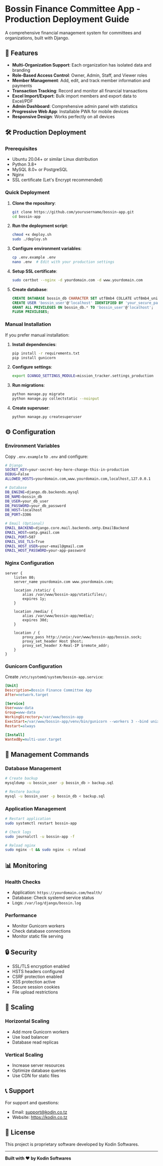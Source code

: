 # Bossin Finance Committee App - Production Deployment Guide

A comprehensive financial management system for committees and organizations, built with Django.

## 🚀 Features

- **Multi-Organization Support**: Each organization has isolated data and branding
- **Role-Based Access Control**: Owner, Admin, Staff, and Viewer roles
- **Member Management**: Add, edit, and track member information and payments
- **Transaction Tracking**: Record and monitor all financial transactions
- **Excel Import/Export**: Bulk import members and export data to Excel/PDF
- **Admin Dashboard**: Comprehensive admin panel with statistics
- **Progressive Web App**: Installable PWA for mobile devices
- **Responsive Design**: Works perfectly on all devices

## 🛠️ Production Deployment

### Prerequisites

- Ubuntu 20.04+ or similar Linux distribution
- Python 3.8+
- MySQL 8.0+ or PostgreSQL
- Nginx
- SSL certificate (Let's Encrypt recommended)

### Quick Deployment

1. **Clone the repository**:
   ```bash
   git clone https://github.com/yourusername/bossin-app.git
   cd bossin-app
   ```

2. **Run the deployment script**:
   ```bash
   chmod +x deploy.sh
   sudo ./deploy.sh
   ```

3. **Configure environment variables**:
   ```bash
   cp .env.example .env
   nano .env  # Edit with your production settings
   ```

4. **Setup SSL certificate**:
   ```bash
   sudo certbot --nginx -d yourdomain.com -d www.yourdomain.com
   ```

5. **Create database**:
   ```sql
   CREATE DATABASE bossin_db CHARACTER SET utf8mb4 COLLATE utf8mb4_unicode_ci;
   CREATE USER 'bossin_user'@'localhost' IDENTIFIED BY 'your_secure_password';
   GRANT ALL PRIVILEGES ON bossin_db.* TO 'bossin_user'@'localhost';
   FLUSH PRIVILEGES;
   ```

### Manual Installation

If you prefer manual installation:

1. **Install dependencies**:
   ```bash
   pip install -r requirements.txt
   pip install gunicorn
   ```

2. **Configure settings**:
   ```bash
   export DJANGO_SETTINGS_MODULE=mission_tracker.settings_production
   ```

3. **Run migrations**:
   ```bash
   python manage.py migrate
   python manage.py collectstatic --noinput
   ```

4. **Create superuser**:
   ```bash
   python manage.py createsuperuser
   ```

## ⚙️ Configuration

### Environment Variables

Copy `.env.example` to `.env` and configure:

```bash
# Django
SECRET_KEY=your-secret-key-here-change-this-in-production
DEBUG=False
ALLOWED_HOSTS=yourdomain.com,www.yourdomain.com,localhost,127.0.0.1

# Database
DB_ENGINE=django.db.backends.mysql
DB_NAME=bossin_db
DB_USER=your_db_user
DB_PASSWORD=your_db_password
DB_HOST=localhost
DB_PORT=3306

# Email (Optional)
EMAIL_BACKEND=django.core.mail.backends.smtp.EmailBackend
EMAIL_HOST=smtp.gmail.com
EMAIL_PORT=587
EMAIL_USE_TLS=True
EMAIL_HOST_USER=your-email@gmail.com
EMAIL_HOST_PASSWORD=your-app-password
```

### Nginx Configuration

```nginx
server {
    listen 80;
    server_name yourdomain.com www.yourdomain.com;

    location /static/ {
        alias /var/www/bossin-app/staticfiles/;
        expires 1y;
    }

    location /media/ {
        alias /var/www/bossin-app/media/;
        expires 30d;
    }

    location / {
        proxy_pass http://unix:/var/www/bossin-app/bossin.sock;
        proxy_set_header Host $host;
        proxy_set_header X-Real-IP $remote_addr;
    }
}
```

### Gunicorn Configuration

Create `/etc/systemd/system/bossin-app.service`:

```ini
[Unit]
Description=Bossin Finance Committee App
After=network.target

[Service]
User=www-data
Group=www-data
WorkingDirectory=/var/www/bossin-app
ExecStart=/var/www/bossin-app/venv/bin/gunicorn --workers 3 --bind unix:/var/www/bossin-app/bossin.sock mission_tracker.wsgi:application
Restart=always

[Install]
WantedBy=multi-user.target
```

## 🔧 Management Commands

### Database Management
```bash
# Create backup
mysqldump -u bossin_user -p bossin_db > backup.sql

# Restore backup
mysql -u bossin_user -p bossin_db < backup.sql
```

### Application Management
```bash
# Restart application
sudo systemctl restart bossin-app

# Check logs
sudo journalctl -u bossin-app -f

# Reload nginx
sudo nginx -t && sudo nginx -s reload
```

## 📊 Monitoring

### Health Checks
- Application: `https://yourdomain.com/health/`
- Database: Check systemd service status
- Logs: `/var/log/django/bossin.log`

### Performance
- Monitor Gunicorn workers
- Check database connections
- Monitor static file serving

## 🔒 Security

- SSL/TLS encryption enabled
- HSTS headers configured
- CSRF protection enabled
- XSS protection active
- Secure session cookies
- File upload restrictions

## 🚀 Scaling

### Horizontal Scaling
- Add more Gunicorn workers
- Use load balancer
- Database read replicas

### Vertical Scaling
- Increase server resources
- Optimize database queries
- Use CDN for static files

## 📞 Support

For support and questions:
- Email: support@kodin.co.tz
- Website: https://kodin.co.tz

## 📝 License

This project is proprietary software developed by Kodin Softwares.

---

**Built with ❤️ by Kodin Softwares**
